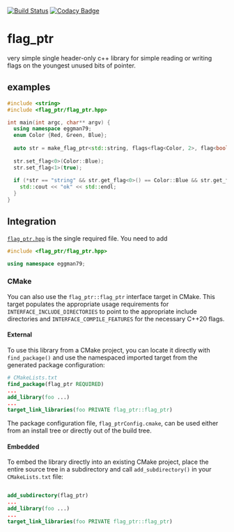 [![Build Status](https://travis-ci.com/eggman79/flag_ptr.svg?branch=main)](https://travis-ci.com/eggman79/flag_ptr)
[![Codacy Badge](https://app.codacy.com/project/badge/Grade/d1942e0dcae448959c9a7bc0da909d26)](https://www.codacy.com/gh/eggman79/flag_ptr/dashboard?utm_source=github.com&amp;utm_medium=referral&amp;utm_content=eggman79/flag_ptr&amp;utm_campaign=Badge_Grade)
# flag_ptr
very simple single header-only c++ library for simple reading or writing flags on the youngest unused bits of pointer.

## examples
```C++
#include <string>
#include <flag_ptr/flag_ptr.hpp>

int main(int argc, char** argv) {
  using namespace eggman79;
  enum Color {Red, Green, Blue};
  
  auto str = make_flag_ptr<std::string, flags<flag<Color, 2>, flag<bool, 1>>>("string");
  
  str.set_flag<0>(Color::Blue);
  str.set_flag<1>(true);
  
  if (*str == "string" && str.get_flag<0>() == Color::Blue && str.get_flag<1>()) {
    std::cout << "ok" << std::endl;
  }
}
```

## Integration

[`flag_ptr.hpp`](https://github.com/eggman79/flag_ptr/blob/main/include/flag_ptr/flag_ptr.hpp) is the single required file. You need to add

```cpp
#include <flag_ptr/flag_ptr.hpp>

using namespace eggman79;
```

### CMake

You can also use the `flag_ptr::flag_ptr` interface target in CMake.  This target populates the appropriate usage requirements for `INTERFACE_INCLUDE_DIRECTORIES` to point to the appropriate include directories and `INTERFACE_COMPILE_FEATURES` for the necessary C++20 flags.

#### External

To use this library from a CMake project, you can locate it directly with `find_package()` and use the namespaced imported target from the generated package configuration:

```cmake
# CMakeLists.txt
find_package(flag_ptr REQUIRED)
...
add_library(foo ...)
...
target_link_libraries(foo PRIVATE flag_ptr::flag_ptr)
```

The package configuration file, `flag_ptrConfig.cmake`, can be used either from an install tree or directly out of the build tree.

#### Embedded

To embed the library directly into an existing CMake project, place the entire source tree in a subdirectory and call `add_subdirectory()` in your `CMakeLists.txt` file:

```cmake

add_subdirectory(flag_ptr)
...
add_library(foo ...)
...
target_link_libraries(foo PRIVATE flag_ptr::flag_ptr)
```

